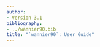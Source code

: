 ```yaml
---
author:
- Version 3.1
bibliography:
- ../wannier90.bib
title: "`wannier90`: User Guide"
---
```



[^1]: Technically, this is true for the case of an isolated group of $N$
    bands from which we obtain $N$ MLWF. When using the disentanglement
    procedure of Ref. [@souza-prb01], $\mathbf{A}^{(\mathbf{k})}$, for
    example, is a rectangular matrix. See
    Section [1.1](#sec:disentangle){reference-type="ref"
    reference="sec:disentangle"}.

[^2]: As ${\bf U}^{{\rm dis}({\bf k})}$ is a rectangular matrix this is
    a unitary operation in the sense that $({\bf U}^{{\rm
     dis}({\bf k})})^{\dagger}{\bf U}^{{\rm dis}({\bf k})}={\bf 1}_N$.

[^3]: It's worth noting that another visualisation program, VMD
    (<http://www.ks.uiuc.edu/Research/vmd>), is able to deal with
    certain special cases of non-orthogonal lattice vectors; see
    <http://www.ks.uiuc.edu/Research/vmd/plugins/molfile/cubeplugin.html>
    for details.

[^4]: Scanning the Fermi level is currently supported only by the
    `postw90` module `berry`, for `berry_task=ahc,morb`. For all other
    functionalities that require a knowledge of $\varepsilon_F$, use
    `fermi_energy` instead.

[^5]: Note that there is a small bug with this feature in v3.2 (and
    subsequent patches) of ` quantum-espresso`. Please use a later
    version (if available) or the CVS version of `pw2wannier90.f90`,
    which has been fixed.

[^6]: Note that in `BoltzWann` the adaptive (energy) smearing scheme
    also implements a simple adaptive $k-$mesh scheme: if at any given
    $k$ point one of the band gradients is zero, then that $k$ point is
    replaced by 8 neighboring $k$ points. Thus, the final results for
    the DOS may be slightly different with respect to that given by the
    `dos` module.
